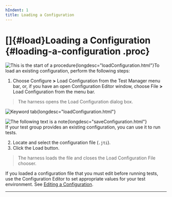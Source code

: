 ```yaml
---
hIndent: 1
title: Loading a Configuration
---
```


# []{#load}Loading a Configuration {#loading-a-configuration .proc}

![This is the start of a procedure](../../images/hg_proc.gif){longdesc="loadConfiguration.html"}To
load an existing configuration, perform the following steps:

1.  Choose Configure **\>** Load Configuration from the Test Manager menu bar, or, if you have an
    open Configuration Editor window, choose File **\>** Load Configuration from the menu bar.

> The harness opens the Load Configuration dialog box.

![Keyword tab](../../images/JT4loadconfig.gif){longdesc="loadConfiguration.html"}

![The following text is a note](../../images/hg_note.gif){longdesc="saveConfiguration.html"}\
If your test group provides an existing configuration, you can use it to run tests.

2.  Locate and select the configuration file (`.jti`).
3.  Click the Load button.

> The harness loads the file and closes the Load Configuration File chooser.

If you loaded a configuration file that you must edit before running tests, use the Configuration
Editor to set appropriate values for your test environment. See [Editing a
Configuration](editConfiguration.html).

----------------------------------------------------------------------------------------------------


